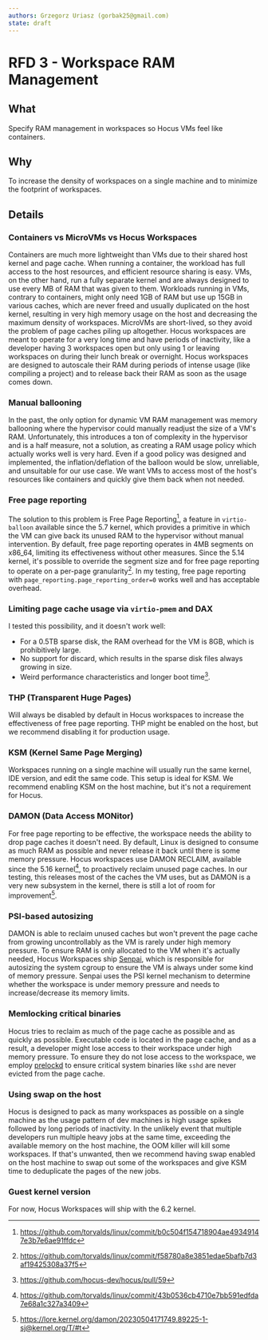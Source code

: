 ```yaml
---
authors: Grzegorz Uriasz (gorbak25@gmail.com)
state: draft
---
```


# RFD 3 - Workspace RAM Management

## What

Specify RAM management in workspaces so Hocus VMs feel like containers.

## Why

To increase the density of workspaces on a single machine and to minimize the footprint of workspaces.

## Details

### Containers vs MicroVMs vs Hocus Workspaces

Containers are much more lightweight than VMs due to their shared host kernel and page cache. When running a container, the workload has full access to the host resources, and efficient resource sharing is easy. VMs, on the other hand, run a fully separate kernel and are always designed to use every MB of RAM that was given to them. Workloads running in VMs, contrary to containers, might only need 1GB of RAM but use up 15GB in various caches, which are never freed and usually duplicated on the host kernel, resulting in very high memory usage on the host and decreasing the maximum density of workspaces. MicroVMs are short-lived, so they avoid the problem of page caches piling up altogether. Hocus workspaces are meant to operate for a very long time and have periods of inactivity, like a developer having 3 workspaces open but only using 1 or leaving workspaces on during their lunch break or overnight. Hocus workspaces are designed to autoscale their RAM during periods of intense usage (like compiling a project) and to release back their RAM as soon as the usage comes down.

### Manual ballooning

In the past, the only option for dynamic VM RAM management was memory ballooning where the hypervisor could manually readjust the size of a VM's RAM. Unfortunately, this introduces a ton of complexity in the hypervisor and is a half measure, not a solution, as creating a RAM usage policy which actually works well is very hard. Even if a good policy was designed and implemented, the inflation/deflation of the balloon would be slow, unreliable, and unsuitable for our use case. We want VMs to access most of the host's resources like containers and quickly give them back when not needed.

### Free page reporting

The solution to this problem is Free Page Reporting[^1], a feature in `virtio-balloon` available since the 5.7 kernel, which provides a primitive in which the VM can give back its unused RAM to the hypervisor without manual intervention. By default, free page reporting operates in 4MB segments on x86_64, limiting its effectiveness without other measures. Since the 5.14 kernel, it's possible to override the segment size and for free page reporting to operate on a per-page granularity[^2]. In my testing, free page reporting with `page_reporting.page_reporting_order=0` works well and has acceptable overhead.

### Limiting page cache usage via `virtio-pmem` and DAX

I tested this possibility, and it doesn't work well:

- For a 0.5TB sparse disk, the RAM overhead for the VM is 8GB, which is prohibitively large.
- No support for discard, which results in the sparse disk files always growing in size.
- Weird performance characteristics and longer boot time[^3].

### THP (Transparent Huge Pages)

Will always be disabled by default in Hocus workspaces to increase the effectiveness of free page reporting. THP might be enabled on the host, but we recommend disabling it for production usage.

### KSM (Kernel Same Page Merging)

Workspaces running on a single machine will usually run the same kernel, IDE version, and edit the same code. This setup is ideal for KSM. We recommend enabling KSM on the host machine, but it's not a requirement for Hocus.

### DAMON (Data Access MONitor)

For free page reporting to be effective, the workspace needs the ability to drop page caches it doesn't need. By default, Linux is designed to consume as much RAM as possible and never release it back until there is some memory pressure. Hocus workspaces use DAMON RECLAIM, available since the 5.16 kernel[^4], to proactively reclaim unused page caches. In our testing, this releases most of the caches the VM uses, but as DAMON is a very new subsystem in the kernel, there is still a lot of room for improvement[^5].

### PSI-based autosizing

DAMON is able to reclaim unused caches but won't prevent the page cache from growing uncontrollably as the VM is rarely under high memory pressure. To ensure RAM is only allocated to the VM when it's actually needed, Hocus Workspaces ship [Senpai](https://github.com/facebookincubator/senpai), which is responsible for autosizing the system cgroup to ensure the VM is always under some kind of memory pressure. Senpai uses the PSI kernel mechanism to determine whether the workspace is under memory pressure and needs to increase/decrease its memory limits.

### Memlocking critical binaries

Hocus tries to reclaim as much of the page cache as possible and as quickly as possible. Executable code is located in the page cache, and as a result, a developer might lose access to their workspace under high memory pressure. To ensure they do not lose access to the workspace, we employ [prelockd](https://github.com/hakavlad/prelockd) to ensure critical system binaries like `sshd` are never evicted from the page cache.

### Using swap on the host

Hocus is designed to pack as many workspaces as possible on a single machine as the usage pattern of dev machines is high usage spikes followed by long periods of inactivity. In the unlikely event that multiple developers run multiple heavy jobs at the same time, exceeding the available memory on the host machine, the OOM killer will kill some workspaces. If that's unwanted, then we recommend having swap enabled on the host machine to swap out some of the workspaces and give KSM time to deduplicate the pages of the new jobs.

### Guest kernel version

For now, Hocus Workspaces will ship with the 6.2 kernel.

[^1]: https://github.com/torvalds/linux/commit/b0c504f154718904ae49349147e3b7e6ae91ffdc
[^2]: https://github.com/torvalds/linux/commit/f58780a8e3851edae5bafb7d3af19425308a37f5
[^3]: https://github.com/hocus-dev/hocus/pull/59
[^4]: https://github.com/torvalds/linux/commit/43b0536cb4710e7bb591edfda7e68a1c327a3409
[^5]: https://lore.kernel.org/damon/20230504171749.89225-1-sj@kernel.org/T/#t
